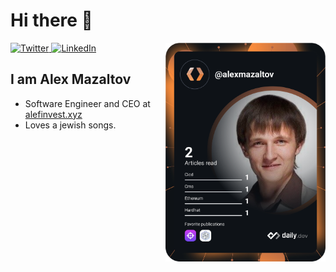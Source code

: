 # Hi there 👋

<div align="left">
  <a href="https://twitter.com/alefinvest">
    <img
      src="https://img.shields.io/twitter/follow/alefinvest?label=Twitter&logo=twitter&style=flat-square&color=1da1f2&logoColor=ffffff"
      alt="Twitter"
    />
  </a>
  <a href="https://www.linkedin.com/company/alef-invest/">
    <img
      src="https://img.shields.io/static/v1?logo=linkedin&style=flat-square&color=0072b1&label=LinkedIn&message=%E2%98%86"
      alt="LinkedIn"
    />
  </a>

  <a href="https://app.daily.dev/alexmazaltov" target="_blank">
    <img
      width="256"
      align="right"
      src="https://github.com/alexmazaltov/alexmazaltov/blob/main/devcard.svg"
    />
  </a>
</div>

## I am Alex Mazaltov

- Software Engineer and CEO at [alefinvest.xyz](https://alefinvest.xyz/)
- Loves a jewish songs.

<!--
<a href="https://app.daily.dev/alexmazaltov"><img src="https://github.com/alexmazaltov/alexmazaltov/blob/main/devcard.svg" width="400" alt="Alex Mazaltov's Dev Card"/></a>
-->
